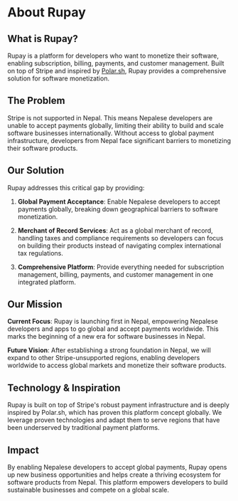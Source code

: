 # About Rupay

## What is Rupay?

Rupay is a platform for developers who want to monetize their software, enabling subscription, billing, payments, and customer management. Built on top of Stripe and inspired by [Polar.sh](https://polar.sh), Rupay provides a comprehensive solution for software monetization.

## The Problem

Stripe is not supported in Nepal. This means Nepalese developers are unable to accept payments globally, limiting their ability to build and scale software businesses internationally. Without access to global payment infrastructure, developers from Nepal face significant barriers to monetizing their software products.

## Our Solution

Rupay addresses this critical gap by providing:

1. **Global Payment Acceptance**: Enable Nepalese developers to accept payments globally, breaking down geographical barriers to software monetization.

2. **Merchant of Record Services**: Act as a global merchant of record, handling taxes and compliance requirements so developers can focus on building their products instead of navigating complex international tax regulations.

3. **Comprehensive Platform**: Provide everything needed for subscription management, billing, payments, and customer management in one integrated platform.

## Our Mission

**Current Focus**: Rupay is launching first in Nepal, empowering Nepalese developers and apps to go global and accept payments worldwide. This marks the beginning of a new era for software businesses in Nepal.

**Future Vision**: After establishing a strong foundation in Nepal, we will expand to other Stripe-unsupported regions, enabling developers worldwide to access global markets and monetize their software products.

## Technology & Inspiration

Rupay is built on top of Stripe's robust payment infrastructure and is deeply inspired by Polar.sh, which has proven this platform concept globally. We leverage proven technologies and adapt them to serve regions that have been underserved by traditional payment platforms.

## Impact

By enabling Nepalese developers to accept global payments, Rupay opens up new business opportunities and helps create a thriving ecosystem for software products from Nepal. This platform empowers developers to build sustainable businesses and compete on a global scale.
